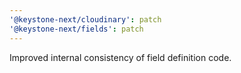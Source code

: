 ```yaml
---
'@keystone-next/cloudinary': patch
'@keystone-next/fields': patch
---
```


Improved internal consistency of field definition code.
